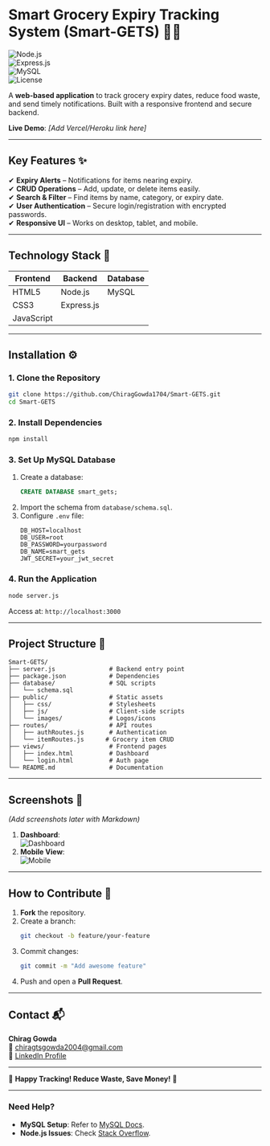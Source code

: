 

# **Smart Grocery Expiry Tracking System (Smart-GETS)** 🛒⏰  
![Node.js](https://img.shields.io/badge/Node.js-16%2B-green)  
![Express.js](https://img.shields.io/badge/Express.js-4.x-lightgrey)  
![MySQL](https://img.shields.io/badge/MySQL-8.0-blue)  
![License](https://img.shields.io/badge/License-MIT-yellow)  

A **web-based application** to track grocery expiry dates, reduce food waste, and send timely notifications. Built with a responsive frontend and secure backend.  

**Live Demo**: *[Add Vercel/Heroku link here]*  

---

## **Key Features** ✨  
✔ **Expiry Alerts** – Notifications for items nearing expiry.  
✔ **CRUD Operations** – Add, update, or delete items easily.  
✔ **Search & Filter** – Find items by name, category, or expiry date.  
✔ **User Authentication** – Secure login/registration with encrypted passwords.  
✔ **Responsive UI** – Works on desktop, tablet, and mobile.  

---

## **Technology Stack** 🧰  
| **Frontend** | **Backend** | **Database** |  
|--------------|------------|-------------|  
| HTML5        | Node.js    | MySQL       |  
| CSS3         | Express.js |             |  
| JavaScript   |            |             |  

---

## **Installation** ⚙️  

### **1. Clone the Repository**  
```bash
git clone https://github.com/ChiragGowda1704/Smart-GETS.git
cd Smart-GETS
```

### **2. Install Dependencies**  
```bash
npm install
```

### **3. Set Up MySQL Database**  
1. Create a database:  
   ```sql
   CREATE DATABASE smart_gets;
   ```  
2. Import the schema from `database/schema.sql`.  
3. Configure `.env` file:  
   ```env
   DB_HOST=localhost
   DB_USER=root
   DB_PASSWORD=yourpassword
   DB_NAME=smart_gets
   JWT_SECRET=your_jwt_secret
   ```

### **4. Run the Application**  
```bash
node server.js
```
Access at: `http://localhost:3000`  

---

## **Project Structure** 📂  
```plaintext
Smart-GETS/
├── server.js               # Backend entry point
├── package.json            # Dependencies
├── database/               # SQL scripts
│   └── schema.sql          
├── public/                 # Static assets
│   ├── css/                # Stylesheets
│   ├── js/                 # Client-side scripts
│   └── images/             # Logos/icons
├── routes/                 # API routes
│   ├── authRoutes.js       # Authentication
│   └── itemRoutes.js      # Grocery item CRUD
├── views/                  # Frontend pages
│   ├── index.html          # Dashboard
│   └── login.html          # Auth page
└── README.md               # Documentation
```

---

## **Screenshots** 📸  
*(Add screenshots later with Markdown)*  
1. **Dashboard**:  
   ![Dashboard](public/images/demo-dashboard.png)  
2. **Mobile View**:  
   ![Mobile](public/images/demo-mobile.png)  

---

## **How to Contribute** 🤝  
1. **Fork** the repository.  
2. Create a branch:  
   ```bash
   git checkout -b feature/your-feature
   ```  
3. Commit changes:  
   ```bash
   git commit -m "Add awesome feature"
   ```  
4. Push and open a **Pull Request**.  

---



## **Contact** 📬  
**Chirag Gowda**  
📧 [chiragtsgowda2004@gmail.com](mailto:chiragtsgowda2004@gmail.com)  
🔗 [LinkedIn Profile](www.linkedin.com/in/chiraggowda17)  

---

🚀 **Happy Tracking! Reduce Waste, Save Money!** 🚀  

---

### **Need Help?**  
- **MySQL Setup**: Refer to [MySQL Docs](https://dev.mysql.com/doc/).  
- **Node.js Issues**: Check [Stack Overflow](https://stackoverflow.com/).  
